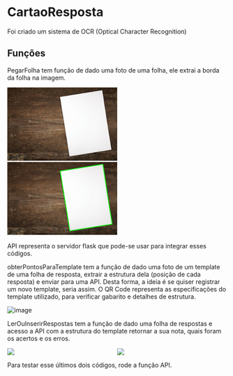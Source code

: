 # CartaoResposta
Foi criado um sistema de OCR (Optical Character Recognition)

## Funções

PegarFolha tem função de dado uma foto de uma folha, ele extrai a borda da folha na imagem.
<div>
<img src="https://github.com/germaneagle0/CartaoResposta/blob/main/PegarFolha/abcd.jpg" width="50%">
<img src="https://github.com/germaneagle0/CartaoResposta/blob/main/PegarFolha/resultado.jpg" width="50%">
</div>

API representa o servidor flask que pode-se usar para integrar esses códigos.

obterPontosParaTemplate tem a função de dado uma foto de um template de uma folha de resposta, extrair a estrutura dela (posição de cada resposta) e enviar para uma API. Desta forma, a ideia é se quiser registrar um novo template, seria assim. O QR Code representa as especificações do template utilizado, para verificar gabarito e detalhes de estrutura.

![image](https://user-images.githubusercontent.com/59073055/186453274-ff70ee87-3f2b-4f44-84c2-acc288132bb0.png)

LerOuInserirRespostas tem a função de dado uma folha de respostas e acesso a API com a estrutura do template retornar a sua nota, quais foram os acertos e os erros.


<div style="display:flex;flex-direction:row">
<img src="https://user-images.githubusercontent.com/59073055/186457930-a47839cc-f1ad-47e4-8b81-5532d54142a0.png" width="50%">
<img src="https://user-images.githubusercontent.com/59073055/186456719-10d4c9e7-7bf3-4902-b578-53c1e905e9b7.png" width="50%">
</div>

Para testar esse últimos dois códigos, rode a função API.
